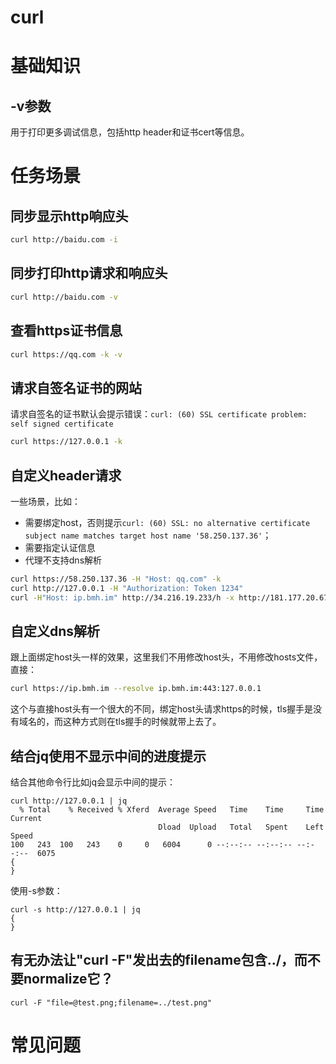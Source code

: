 # curl

# 基础知识
## -v参数
用于打印更多调试信息，包括http header和证书cert等信息。

# 任务场景

## 同步显示http响应头
```bash
curl http://baidu.com -i
```

## 同步打印http请求和响应头
```bash
curl http://baidu.com -v
```

## 查看https证书信息
```bash
curl https://qq.com -k -v
```

## 请求自签名证书的网站
请求自签名的证书默认会提示错误：```curl: (60) SSL certificate problem: self signed certificate```
```bash
curl https://127.0.0.1 -k
```

## 自定义header请求
一些场景，比如：
- 需要绑定host，否则提示```curl: (60) SSL: no alternative certificate subject name matches target host name '58.250.137.36'```；
- 需要指定认证信息
- 代理不支持dns解析
```bash
curl https://58.250.137.36 -H "Host: qq.com" -k
curl http://127.0.0.1 -H "Authorization: Token 1234"
curl -H"Host: ip.bmh.im" http://34.216.19.233/h -x http://181.177.20.67:80 
```

## 自定义dns解析
跟上面绑定host头一样的效果，这里我们不用修改host头，不用修改hosts文件，直接：
```bash
curl https://ip.bmh.im --resolve ip.bmh.im:443:127.0.0.1
```
这个与直接host头有一个很大的不同，绑定host头请求https的时候，tls握手是没有域名的，而这种方式则在tls握手的时候就带上去了。

## 结合jq使用不显示中间的进度提示
结合其他命令行比如jq会显示中间的提示：
```
curl http://127.0.0.1 | jq
  % Total    % Received % Xferd  Average Speed   Time    Time     Time  Current
                                 Dload  Upload   Total   Spent    Left  Speed
100   243  100   243    0     0   6004      0 --:--:-- --:--:-- --:--:--  6075
{
}
```
使用-s参数：
```
curl -s http://127.0.0.1 | jq
{
}
```

## 有无办法让"curl -F"发出去的filename包含../，而不要normalize它？
```
curl -F "file=@test.png;filename=../test.png"
```

# 常见问题
